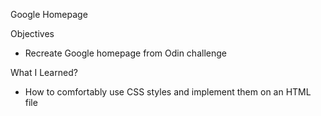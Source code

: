 Google Homepage

Objectives
- Recreate Google homepage from Odin challenge

What I Learned?
- How to comfortably use CSS styles and implement them on an HTML file

